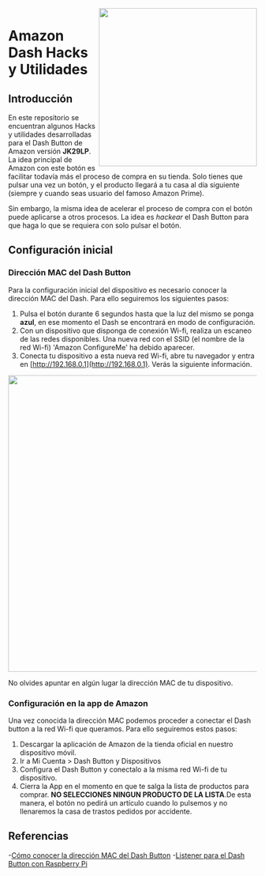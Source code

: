 <img width="320" src="https://images.britcdn.com/wp-content/uploads/2015/03/amazon-dash-button-2.png" align="right" />

# Amazon Dash Hacks y Utilidades

## Introducción

En este repositorio se encuentran algunos Hacks y utilidades desarrolladas para el Dash Button de Amazon versión **JK29LP**. La idea principal
de Amazon con este botón es facilitar todavía más el proceso de compra en su tienda. Solo tienes que pulsar una vez un botón,
y el producto llegará a tu casa al día siguiente (siempre y cuando seas usuario del famoso Amazon Prime).

Sin embargo, la misma idea de acelerar el proceso de compra con el botón puede aplicarse a otros procesos. La idea es *hackear* el
Dash Button para que haga lo que se requiera con solo pulsar el botón.

## Configuración inicial

### Dirección MAC del Dash Button
Para la configuración inicial del dispositivo es necesario conocer la dirección MAC del Dash. Para ello seguiremos los siguientes pasos:
1. Pulsa el botón durante 6 segundos hasta que la luz del mismo se ponga **azul**, en ese momento el Dash se encontrará en modo de configuración.
2. Con un dispositivo que disponga de conexión Wi-fi, realiza un escaneo de las redes disponibles. Una nueva red con el SSID (el nombre de la red
  Wi-fi) 'Amazon ConfigureMe' ha debido aparecer.
3. Conecta tu dispositivo a esta nueva red Wi-fi, abre tu navegador y entra en [http://192.168.0.1](http://192.168.0.1). Verás la siguiente información.

<img width="600" src="https://cdn-images-1.medium.com/max/800/1*wdPTqesE6QpJVUgZZY9gEA.png" align="center" />

No olvides apuntar en algún lugar la dirección MAC de tu dispositivo.

### Configuración en la app de Amazon
Una vez conocida la dirección MAC podemos proceder a conectar el Dash button a la red Wi-fi que queramos. Para ello seguiremos estos pasos:
1. Descargar la aplicación de Amazon de la tienda oficial en nuestro dispositivo móvil.
2. Ir a Mi Cuenta > Dash Button y Dispositivos
3. Configura el Dash Button y conectalo a la misma red Wi-fi de tu dispositivo.
4. Cierra la App en el momento en que te salga la lista de productos para comprar. **NO SELECCIONES NINGUN PRODUCTO DE LA LISTA**.De esta manera, el botón
no pedirá un artículo cuando lo pulsemos y no llenaremos la casa de trastos pedidos por accidente. 

## Referencias

-[Cómo conocer la dirección MAC del Dash Button](https://medium.com/@bahman./hack-the-amazon-dash-button-jk29lp-on-macos-sierra-fe8b2312a471)
-[Listener para el Dash Button con Raspberry Pi](https://www.nathankowald.com/blog/2017/05/dash-button-with-raspberry-pi/)
